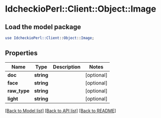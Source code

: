 # IdcheckioPerl::Client::Object::Image

## Load the model package
```perl
use IdcheckioPerl::Client::Object::Image;
```

## Properties
Name | Type | Description | Notes
------------ | ------------- | ------------- | -------------
**doc** | **string** |  | [optional] 
**face** | **string** |  | [optional] 
**raw_type** | **string** |  | [optional] 
**light** | **string** |  | [optional] 

[[Back to Model list]](../README.md#documentation-for-models) [[Back to API list]](../README.md#documentation-for-api-endpoints) [[Back to README]](../README.md)


